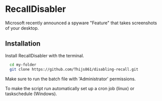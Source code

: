 # RecallDisabler

Microsoft recently announced a spyware "Feature" that takes screenshots of your desktop. 


## Installation

Install RecallDisabler with the terminal.

```bash
  cd my-folder
  git clone https://github.com/Thijs861/disabling-recall.git

```

Make sure to run the batch file with 'Administrator' permissions. 

To make the script run automatically set up a cron job (linux) or taskschedule (Windows).
